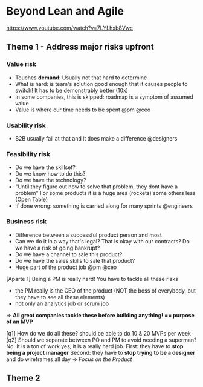 # Beyond Lean and Agile
https://www.youtube.com/watch?v=7LYLhxb8Vwc

## Theme 1 - Address major risks upfront

### Value risk
- Touches **demand**: Usually not that hard to determine
- What is hard: is team's solution good enough that it causes people to switch! It has to be demonstrably better (10x)
- In some companies, this is skipped: roadmap is a symptom of assumed value
- Value is where our time needs to be spent
@pm @ceo

### Usability risk
- B2B usually fail at that and it does make a difference
@designers

### Feasibility risk
- Do we have the skillset?
- Do we know how to do this?
- Do we have the technology?
- "Until they figure out how to solve that problem, they dont have a problem" For some products it is a huge area (rockets) some others less (Open Table)
- If done wrong: something is carried along for many sprints
@engineers

### Business risk
- Difference between a successful product person and most
- Can we do it in a way that's legal? That is okay with our contracts? Do we have a risk of going bankrupt?
- Do we have a channel to sale this product?
- Do we have the sales skills to sale that product?
- Huge part of the product job
@pm @ceo

[Aparte 1] Being a PM is really hard! You have to tackle all these risks
- the PM really is the CEO of the product (NOT the boss of everybody, but they have to see all these elements)
- not only an analytics job or scrum job

=> **All great companies tackle these before building anything! == purpose of an MVP**

[q1] How do we do all these?
should be able to do 10 & 20 MVPs per week
[q2] Should we separate between PO and PM to avoid needing a superman?
No. It is a ton of work yes, it is a really hard job.
First: they have to **stop being a project manager**
Second: they have to **stop trying to be a designer** and do wireframes all day
=> *Focus on the Product*

## Theme 2
